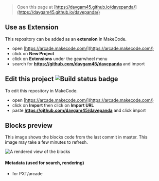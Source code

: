  


> Open this page at [https://davgam45.github.io/davepanda/](https://davgam45.github.io/davepanda/)

## Use as Extension

This repository can be added as an **extension** in MakeCode.

* open [https://arcade.makecode.com/](https://arcade.makecode.com/)
* click on **New Project**
* click on **Extensions** under the gearwheel menu
* search for **https://github.com/davgam45/davepanda** and import

## Edit this project ![Build status badge](https://github.com/davgam45/davepanda/workflows/MakeCode/badge.svg)

To edit this repository in MakeCode.

* open [https://arcade.makecode.com/](https://arcade.makecode.com/)
* click on **Import** then click on **Import URL**
* paste **https://github.com/davgam45/davepanda** and click import

## Blocks preview

This image shows the blocks code from the last commit in master.
This image may take a few minutes to refresh.

![A rendered view of the blocks](https://github.com/davgam45/davepanda/raw/master/.github/makecode/blocks.png)

#### Metadata (used for search, rendering)

* for PXT/arcade
<script src="https://makecode.com/gh-pages-embed.js"></script><script>makeCodeRender("{{ site.makecode.home_url }}", "{{ site.github.owner_name }}/{{ site.github.repository_name }}");</script>
